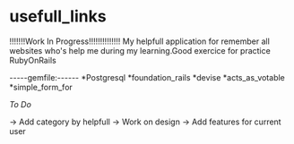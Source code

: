 # usefull_links
!!!!!!!Work In Progress!!!!!!!!!!!!!!
My helpfull application for remember all websites who's help me during my learning.Good exercice for practice RubyOnRails


-----gemfile:------ 
*Postgresql
*foundation_rails
*devise
*acts_as_votable
*simple_form_for


*To Do*

-> Add category by helpfull 
-> Work on design 
-> Add features for current user 
